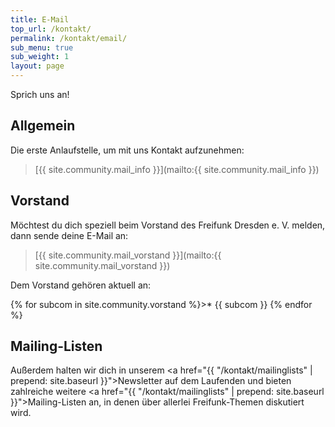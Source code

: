 ```yaml
---
title: E-Mail
top_url: /kontakt/
permalink: /kontakt/email/
sub_menu: true
sub_weight: 1
layout: page
---
```

Sprich uns an!

## Allgemein

Die erste Anlaufstelle, um mit uns Kontakt aufzunehmen:

>[{{ site.community.mail_info }}](mailto:{{ site.community.mail_info }})

## Vorstand

Möchtest du dich speziell beim Vorstand des Freifunk Dresden e.&nbsp;V. melden, dann sende deine E-Mail an:

>[{{ site.community.mail_vorstand }}](mailto:{{ site.community.mail_vorstand }})

Dem Vorstand gehören aktuell an:

{% for subcom in site.community.vorstand %}>* {{ subcom }}
{% endfor %}

## Mailing-Listen

Außerdem halten wir dich in unserem <a href="{{ "/kontakt/mailinglists" | prepend: site.baseurl }}">Newsletter</a> auf dem Laufenden und bieten zahlreiche weitere <a href="{{ "/kontakt/mailinglists" | prepend: site.baseurl }}">Mailing-Listen</a> an, in denen über allerlei Freifunk-Themen diskutiert wird.